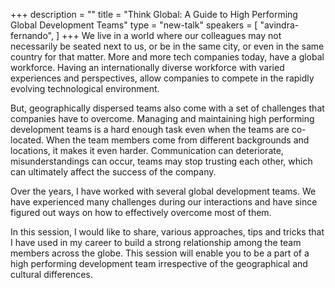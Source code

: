 +++
description = ""
title = "Think Global: A Guide to High Performing Global Development Teams"
type = "new-talk"
speakers = [
        "avindra-fernando",
]
+++
We live in a world where our colleagues may not necessarily be seated next to us, or be in the same city, or even in the same country for that matter. More and more tech companies today, have a global workforce. Having an internationally diverse workforce with varied experiences and perspectives, allow companies to compete in the rapidly evolving technological environment.

But, geographically dispersed teams also come with a set of challenges that companies have to overcome. Managing and maintaining high performing development teams is a hard enough task even when the teams are co-located. When the team members come from different backgrounds and locations, it makes it even harder. Communication can deteriorate, misunderstandings can occur, teams may stop trusting each other, which can ultimately affect the success of the company.

Over the years, I have worked with several global development teams. We have experienced many challenges during our interactions and have since figured out ways on how to effectively overcome most of them.

In this session, I would like to share, various approaches, tips and tricks that I have used in my career to build a strong relationship among the team members across the globe. This session will enable you to be a part of a high performing development team irrespective of the geographical and cultural differences.